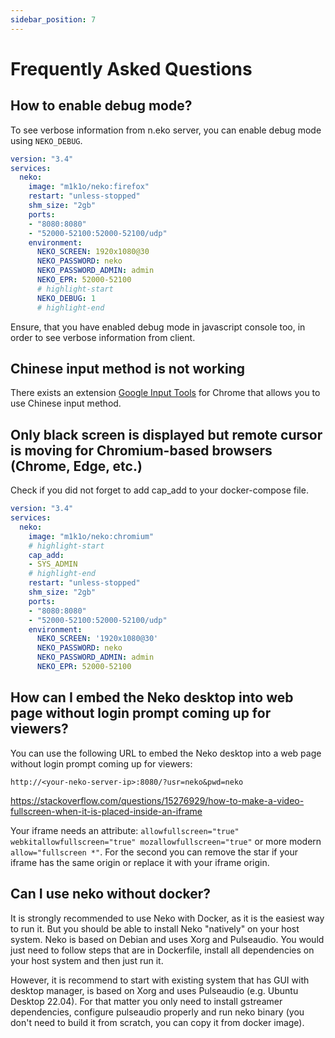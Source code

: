 ```yaml
---
sidebar_position: 7
---
```


# Frequently Asked Questions

## How to enable debug mode?

To see verbose information from n.eko server, you can enable debug mode using `NEKO_DEBUG`.

```yaml title="docker-compose.yml"
version: "3.4"
services:
  neko:
    image: "m1k1o/neko:firefox"
    restart: "unless-stopped"
    shm_size: "2gb"
    ports:
    - "8080:8080"
    - "52000-52100:52000-52100/udp"
    environment:
      NEKO_SCREEN: 1920x1080@30
      NEKO_PASSWORD: neko
      NEKO_PASSWORD_ADMIN: admin
      NEKO_EPR: 52000-52100
      # highlight-start
      NEKO_DEBUG: 1
      # highlight-end
```

Ensure, that you have enabled debug mode in javascript console too, in order to see verbose information from client.

## Chinese input method is not working

There exists an extension [Google Input Tools](https://chrome.google.com/webstore/detail/mclkkofklkfljcocdinagocijmpgbhab) for Chrome that allows you to use Chinese input method.

## Only black screen is displayed but remote cursor is moving for Chromium-based browsers (Chrome, Edge, etc.)

Check if you did not forget to add cap_add to your docker-compose file.

```yaml title="docker-compose.yml"
version: "3.4"
services:
  neko:
    image: "m1k1o/neko:chromium"
    # highlight-start
    cap_add:
    - SYS_ADMIN
    # highlight-end
    restart: "unless-stopped"
    shm_size: "2gb"
    ports:
    - "8080:8080"
    - "52000-52100:52000-52100/udp"
    environment:
      NEKO_SCREEN: '1920x1080@30'
      NEKO_PASSWORD: neko
      NEKO_PASSWORD_ADMIN: admin
      NEKO_EPR: 52000-52100
```

## How can I embed the Neko desktop into web page without login prompt coming up for viewers?

You can use the following URL to embed the Neko desktop into a web page without login prompt coming up for viewers:

```
http://<your-neko-server-ip>:8080/?usr=neko&pwd=neko
```

https://stackoverflow.com/questions/15276929/how-to-make-a-video-fullscreen-when-it-is-placed-inside-an-iframe

Your iframe needs an attribute: `allowfullscreen="true" webkitallowfullscreen="true" mozallowfullscreen="true"` or more modern `allow="fullscreen *"`. For the second you can remove the star if your iframe has the same origin or replace it with your iframe origin.

## Can I use neko without docker?

It is strongly recommended to use Neko with Docker, as it is the easiest way to run it. But you should be able to install Neko "natively" on your host system. Neko is based on Debian and uses Xorg and Pulseaudio. You would just need to follow steps that are in Dockerfile, install all dependencies on your host system and then just run it.

However, it is recommend to start with existing system that has GUI with desktop manager, is based on Xorg and uses Pulseaudio (e.g. Ubuntu Desktop 22.04). For that matter you only need to install gstreamer dependencies, configure pulseaudio properly and run neko binary (you don't need to build it from scratch, you can copy it from docker image).
